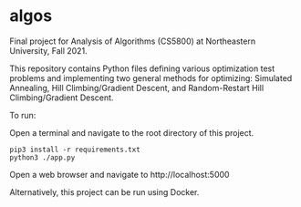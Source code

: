 # algos
Final project for Analysis of Algorithms (CS5800) at Northeastern University, Fall 2021.

This repository contains Python files defining various optimization test problems and implementing two general methods for optimizing:
Simulated Annealing, Hill Climbing/Gradient Descent, and Random-Restart Hill Climbing/Gradient Descent.

To run:

Open a terminal and navigate to the root directory of this project.

```
pip3 install -r requirements.txt
python3 ./app.py
```

Open a web browser and navigate to http://localhost:5000

Alternatively, this project can be run using Docker.
